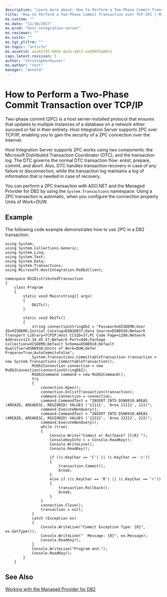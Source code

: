 ```yaml
---
description: "Learn more about: How to Perform a Two-Phase Commit Transaction over TCP/IP"
title: "How to Perform a Two-Phase Commit Transaction over TCP-IP2 | Microsoft Docs"
ms.custom: ""
ms.date: "11/30/2017"
ms.prod: "host-integration-server"
ms.reviewer: ""
ms.suite: ""
ms.tgt_pltfrm: ""
ms.topic: "article"
ms.assetid: a2a63782-04b5-4e3a-a013-aa58955a89c5
caps.latest.revision: 5
author: "christopherhouser"
ms.author: "test"
manager: "anneta"
---
```

# How to Perform a Two-Phase Commit Transaction over TCP/IP
Two-phase commit (2PC) is a host server-installed protocol that ensures that updates to multiple instances of a database on a network either succeed or fail in their entirety. Host Integration Server supports 2PC over TCP/IP, enabling you to gain the security of a 2PC connection over the Internet.  
  
 Host Integration Server supports 2PC works using two components: the Microsoft Distributed Transaction Coordinator (DTC), and the transaction log. The DTC governs the normal DTC transaction flow: enlist, prepare, commit, and abort. Also, DTC handles transaction recovery in case of any failure or disconnection, while the transaction log maintains a log of information that is needed in case of recovery.  
  
 You can perform a 2PC transaction with ADO.NET and the Managed Provider for DB2 by using the `System.Transactions` namespace. Using a 2PC transaction is automatic, when you configure the connection property Units of Work=DUW.  
  
## Example  
 The following code example demonstrates how to use 2PC in a DB2 transaction.  
  
```  
using System;  
using System.Collections.Generic;  
using System.Linq;  
using System.Text;  
using System.Data;  
using System.Transactions;  
using Microsoft.HostIntegration.MsDb2Client;  
  
namespace Db2DistributedTransaction  
{  
    class Program  
    {  
        static void Main(string[] args)  
        {  
            Db2Tx();  
        }  
  
        static void Db2Tx()  
        {  
            string connectionStringDb2 = "Password=HISDEMO;User ID=HISDEMO;Initial Catalog=DSN1D037;Data Source=DSN8910;Network Transport Library=TCPIP;Host CCSID=37;PC Code Page=1208;Network Address=123.34.45.57;Network Port=446;Package Collection=HISDEMO;Default Schema=DSN8910;Default Qualifier=DSN8910;Units of Work=DUW;Defer Prepare=True;AutoCommit=False";  
            System.Transactions.CommittableTransaction transaction = new System.Transactions.CommittableTransaction();  
            MsDb2Connection connection = new MsDb2Connection(connectionStringDb2);  
            MsDb2Command command = new MsDb2Command();  
            try  
            {  
                connection.Open();  
                connection.EnlistTransaction(transaction);  
                command.Connection = connection;  
                command.CommandText = "INSERT INTO DSN8910.AREAS (AREAID, AREADESC, REGIONID) VALUES ('11111', 'Area 11111', 111)";  
                command.ExecuteNonQuery();  
                command.CommandText = "INSERT INTO DSN8910.AREAS (AREAID, AREADESC, REGIONID) VALUES ('22222', 'Area 22222', 222)";  
                command.ExecuteNonQuery();  
                while (true)  
                {  
                    Console.Write("Commit or Rollback? [C|R] ");  
                    ConsoleKeyInfo c = Console.ReadKey();  
                    Console.WriteLine();  
                    Console.ReadKey();  
  
                    if ((c.KeyChar == 'C') || (c.KeyChar == 'c'))  
                    {  
                        transaction.Commit();  
                        break;  
                    }  
                    else if ((c.KeyChar == 'R') || (c.KeyChar == 'r'))  
                    {  
                        transaction.Rollback();  
                        break;  
                    }  
                }  
                connection.Close();  
                transaction = null;  
            }  
            catch (Exception ex)  
            {  
                Console.WriteLine("Commit Exception Type: {0}", ex.GetType());  
                Console.WriteLine("  Message: {0}", ex.Message);  
                Console.ReadKey();  
            }  
            Console.WriteLine("Program end.");  
            Console.ReadKey();  
        }  
    }  
```  
  
## See Also  
 [Working with the Managed Provider for DB2](../core/working-with-the-managed-provider-for-db21.md)

